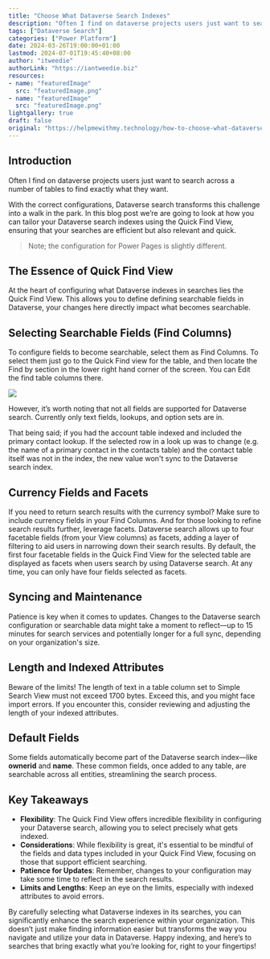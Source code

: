 ```yaml
---
title: "Choose What Dataverse Search Indexes"
description: "Often I find on dataverse projects users just want to search across a number of tables to find exactly what they want. With the correct configurations, Dataverse search transforms this challenge into a walk in the park. In this blog post we’re are going to look at how you can tailor your Dataverse search indexes using the Quick Find View, ensuring that your searches are efficient but also relevant and quick."
tags: ["Dataverse Search"]
categories: ["Power Platform"]
date: 2024-03-26T19:00:00+01:00
lastmod: 2024-07-01T19:45:40+08:00
author: "itweedie"
authorLink: "https://iantweedie.biz"
resources:
- name: "featuredImage"
  src: "featuredImage.png"
- name: "featuredImage"
  src: "featuredImage.png"
lightgallery: true
draft: false
original: "https://helpmewithmy.technology/how-to-choose-what-dataverse-search-indexes-a-guide/"
---
```

## Introduction

Often I find on dataverse projects users just want to search across a number of tables to find exactly what they want.

With the correct configurations, Dataverse search transforms this challenge into a walk in the park. In this blog post we’re are going to look at how you can tailor your Dataverse search indexes using the Quick Find View, ensuring that your searches are efficient but also relevant and quick.

>Note; the configuration for Power Pages is slightly different.

## The Essence of Quick Find View

At the heart of configuring what Dataverse indexes in searches lies the Quick Find View. This allows you to define defining searchable fields in Dataverse, your changes here directly impact what becomes searchable.

## Selecting Searchable Fields (Find Columns)

To configure fields to become searchable, select them as Find Columns. To select them just go to the Quick Find view for the table, and then locate the Find by section in the lower right hand corner of the screen. You can Edit the find table columns there.

![](https://helpmewithmy.technology/wp-content/uploads/2024/03/image.png)

However, it’s worth noting that not all fields are supported for Dataverse search. Currently only text fields, lookups, and option sets are in.

That being said; if you had the account table indexed and included the primary contact lookup. If the selected row in a look up was to change (e.g. the name of a primary contact in the contacts table) and the contact table itself was not in the index, the new value won't sync to the Dataverse search index.

## Currency Fields and Facets

If you need to return search results with the currency symbol? Make sure to include currency fields in your Find Columns. And for those looking to refine search results further, leverage facets. Dataverse search allows up to four facetable fields (from your View columns) as facets, adding a layer of filtering to aid users in narrowing down their search results. By default, the first four facetable fields in the Quick Find View for the selected table are displayed as facets when users search by using Dataverse search. At any time, you can only have four fields selected as facets.

## Syncing and Maintenance

Patience is key when it comes to updates. Changes to the Dataverse search configuration or searchable data might take a moment to reflect—up to 15 minutes for search services and potentially longer for a full sync, depending on your organization's size.

## Length and Indexed Attributes

Beware of the limits! The length of text in a table column set to Simple Search View must not exceed 1700 bytes. Exceed this, and you might face import errors. If you encounter this, consider reviewing and adjusting the length of your indexed attributes.

## Default Fields

Some fields automatically become part of the Dataverse search index—like **ownerid** and **name**. These common fields, once added to any table, are searchable across all entities, streamlining the search process.

## Key Takeaways

- **Flexibility**: The Quick Find View offers incredible flexibility in configuring your Dataverse search, allowing you to select precisely what gets indexed.
- **Considerations**: While flexibility is great, it's essential to be mindful of the fields and data types included in your Quick Find View, focusing on those that support efficient searching.
- **Patience for Updates**: Remember, changes to your configuration may take some time to reflect in the search results.
- **Limits and Lengths**: Keep an eye on the limits, especially with indexed attributes to avoid errors.

By carefully selecting what Dataverse indexes in its searches, you can significantly enhance the search experience within your organization. This doesn’t just make finding information easier but transforms the way you navigate and utilize your data in Dataverse. Happy indexing, and here’s to searches that bring exactly what you’re looking for, right to your fingertips!